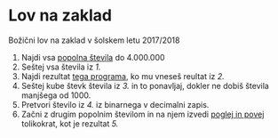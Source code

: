 # Lov na zaklad
Božični lov na zaklad v šolskem letu 2017/2018

1. Najdi vsa [popolna števila](http://www.educa.fmf.uni-lj.si/izodel/sola/2001/ura/zeman/pitag.htm) do 4.000.000
2. Seštej vsa števila iz _1._
3. Najdi rezultat [tega programa](program.py), ko mu vneseš reultat iz _2._
4. Seštej kube števk števila iz _3._ in to ponavljaj, dokler ne dobiš števila manjšega od 1000.
5. Pretvori število iz _4._ iz binarnega v decimalni zapis.
6. Začni z drugim popolnim številom in na njem izvedi [poglej in povej](https://sl.wikipedia.org/wiki/Conwayjevo_zaporedje)
tolikokrat, kot je rezultat _5._
